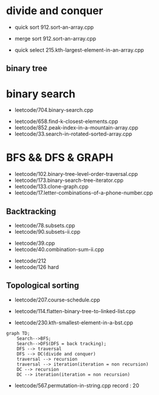 
# divide and conquer
* quick sort 912.sort-an-array.cpp
- merge sort 912.sort-an-array.cpp
* quick select  215.kth-largest-element-in-an-array.cpp

## binary tree

# binary search
* leetcode/704.binary-search.cpp
- leetcode/658.find-k-closest-elements.cpp
- leetcode/852.peak-index-in-a-mountain-array.cpp
- leetcode/33.search-in-rotated-sorted-array.cpp
#  BFS && DFS & GRAPH
- leetcode/102.binary-tree-level-order-traversal.cpp
- leetcode/173.binary-search-tree-iterator.cpp
- leetcode/133.clone-graph.cpp
- leetcode/17.letter-combinations-of-a-phone-number.cpp
  
## Backtracking
* leetcode/78.subsets.cpp
* leetcode/90.subsets-ii.cpp
- leetcode/39.cpp
- leetcode/40.combination-sum-ii.cpp
* leetcode/212
* leetcode/126    hard
## Topological sorting
* leetcode/207.course-schedule.cpp




* leetcode/114.flatten-binary-tree-to-linked-list.cpp
* leetcode/230.kth-smallest-element-in-a-bst.cpp

```mermaid
graph TD;
    Search-->BFS;
    Search-->DFS(DFS = back tracking);
    DFS --> traversal
    DFS --> DC(divide and conquer)
    traversal --> recursion
    traversal --> iteration(iteration = non recursion)
    DC --> recursion
    DC --> iteration(iteration = non recursion)
```



* leetcode/567.permutation-in-string.cpp
record : 20